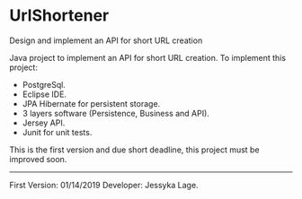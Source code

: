 # UrlShortener
Design and implement an API for short URL creation

Java project to implement an API for short URL creation.
To implement this project:
- PostgreSql.
- Eclipse IDE.
- JPA Hibernate for persistent storage.
- 3 layers software (Persistence, Business and API).
- Jersey API.
- Junit for unit tests.

This is the first version and due short deadline, this project must be improved soon.

--------
First Version: 01/14/2019
Developer: Jessyka Lage.